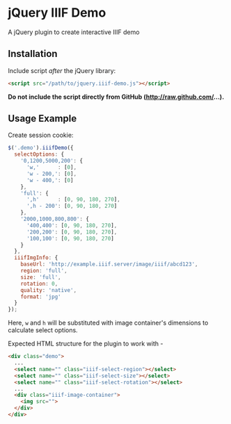 jQuery IIIF Demo
================

A jQuery plugin to create interactive IIIF demo

## Installation

Include script *after* the jQuery library:

```html
<script src="/path/to/jquery.iiif-demo.js"></script>
```

**Do not include the script directly from GitHub (http://raw.github.com/...).**

## Usage Example

Create session cookie:

```javascript
$('.demo').iiifDemo({
  selectOptions: {
    '0,1200,5000,200': {
      'w,'      : [0],
      'w - 200,': [0],
      'w - 400,': [0]
    },
    'full': {
      ',h'      : [0, 90, 180, 270],
      ',h - 200': [0, 90, 180, 270]
    },
    '2000,1000,800,800': {
      '400,400': [0, 90, 180, 270],
      '200,200': [0, 90, 180, 270],
      '100,100': [0, 90, 180, 270]
    }
  },
  iiifImgInfo: {
    baseUrl: 'http://example.iiif.server/image/iiif/abcd123',
    region: 'full',
    size: 'full',
    rotation: 0,
    quality: 'native',
    format: 'jpg'
  }
});
```
Here, `w` and `h` will be substituted with image container's dimensions to calculate select options.

Expected HTML structure for the plugin to work with -

```html
<div class="demo">
  ...
  <select name="" class="iiif-select-region"></select>
  <select name="" class="iiif-select-size"></select>
  <select name="" class="iiif-select-rotation"></select>
  ...
  <div class="iiif-image-container">
    <img src="">
  </div>
</div>

```
